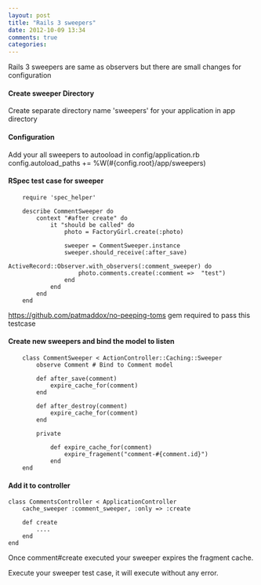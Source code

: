 ```yaml
---
layout: post
title: "Rails 3 sweepers"
date: 2012-10-09 13:34
comments: true
categories: 
---
```


Rails 3 sweepers are same as observers but there are small changes for configuration

#### Create sweeper Directory
Create separate directory name 'sweepers' for your application in app directory

#### Configuration
Add your all sweepers to autooload in config/application.rb
    config.autoload_paths += %W(#{config.root}/app/sweepers)

#### RSpec test case for sweeper
		require 'spec_helper'
		
		describe CommentSweeper do
			context "#after create" do
				it "should be called" do
					photo = FactoryGirl.create(:photo)
					
					sweeper = CommentSweeper.instance
					sweeper.should_receive(:after_save)
					ActiveRecord::Observer.with_observers(:comment_sweeper) do			
						photo.comments.create(:comment =>  "test")
					end			
				end
			end
		end

<https://github.com/patmaddox/no-peeping-toms> gem required to pass this testcase

#### Create new sweepers and bind the model to listen
		class CommentSweeper < ActionController::Caching::Sweeper
			observe Comment # Bind to Comment model
			
			def after_save(comment)
				expire_cache_for(comment)
			end
		
			def after_destroy(comment)
				expire_cache_for(comment)
			end
			
			private
			
				def expire_cache_for(comment)
					expire_fragement("comment-#{comment.id}")					
				end
		end

#### Add it to controller
    class CommentsController < ApplicationController
    	cache_sweeper :comment_sweeper, :only => :create
    	
    	def create
    		....
    	end
    end
    
Once comment#create executed your sweeper expires the fragment cache.
    
Execute your sweeper test case, it will execute without any error. 		

